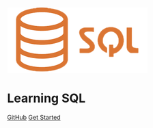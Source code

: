<!-- _coverpage.md -->

![](/assets/sql4.png)

# Learning SQL

[GitHub](https://github.com/vndv/LearningSQL)
[Get Started](/README.md)


